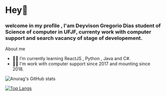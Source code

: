 
# Hey👋

###  welcome in my profile , I'am Deyvison Gregorio Dias student of Science of computer in UFJF,  currenty work with computer support and search vacancy of stage of developement.

About me

- 🧑‍💻 I’m currently learning ReactJS , Python , Java and C#.
- 🧑‍💻 I'm work with computer support since 2017 and mounting since 2018.

![Anurag's GitHub stats](https://github-readme-stats.vercel.app/api?username=anuraghazra&show_icons=true&theme=radical)

[![Top Langs](https://github-readme-stats.vercel.app/api/top-langs/?username=anuraghazra&layout=compact)](https://github.com/anuraghazra/github-readme-stats)


<!--
**deyvisongdias/deyvisongdias** is a ✨ _special_ ✨ repository because its `README.md` (this file) appears on your GitHub profile.

- 🔭 I’m currently working on ...
- 🌱 I’m currently learning ReactJS,Python and C#.
- 👯 I’m looking to collaborate on ...
- 🤔 I’m looking for help with ...
- 💬 Ask me about ...
- 📫 How to reach me: ...
- 😄 Pronouns: ...
- ⚡ Fun fact: ...
-->
